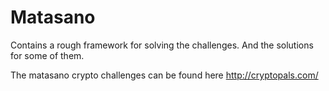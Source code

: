 # Matasano
Contains a rough framework for solving the challenges. 
And the solutions for some of them.

The matasano crypto challenges can be found here http://cryptopals.com/

